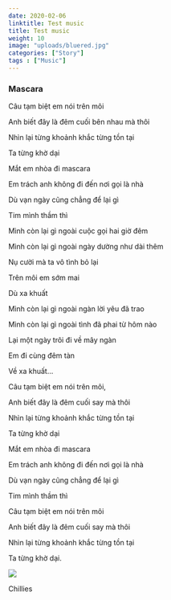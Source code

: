 ```yaml
---
date: 2020-02-06
linktitle: Test music
title: Test music
weight: 10
image: "uploads/bluered.jpg"
categories: ["Story"]
tags : ["Music"]
---
```

### Mascara

Câu tạm biệt em nói trên môi

Anh biết đây là đêm cuối bên nhau mà thôi

Nhìn lại từng khoảnh khắc từng tồn tại

Ta từng khờ dại 

Mắt em nhòa đi mascara

Em trách anh không đi đến nơi gọi là nhà

Dù vạn ngày cũng chẳng để lại gì

Tim mình thầm thì 


Mình còn lại gì ngoài cuộc gọi hai giờ đêm

Mình còn lại gì ngoài ngày dường như dài thêm

Nụ cười mà ta vô tình bỏ lại

Trên môi em sớm mai

Dù xa khuất

Mình còn lại gì ngoài ngàn lời yêu đã trao

Mình còn lại gì ngoài tình đã phai từ hôm nào

Lại một ngày trôi đi về mây ngàn

Em đi cùng đêm tàn

Về xa khuất...



Câu tạm biệt em nói trên môi,

Anh biết đây là đêm cuối say mà thôi

Nhìn lại từng khoảnh khắc từng tồn tại

Ta từng khờ dại 

Mắt em nhòa đi mascara

Em trách anh không đi đến nơi gọi là nhà

Dù vạn ngày cũng chẳng để lại gì

Tim mình thầm thì 



Câu tạm biệt em nói trên môi

Anh biết đây là đêm cuối say mà thôi

Nhìn lại từng khoảnh khắc từng tồn tại

Ta từng khờ dại.


[![](http://img.youtube.com/vi/ntEoGvhoVac/0.jpg)](http://www.youtube.com/watch?v=ntEoGvhoVac "")

Chillies